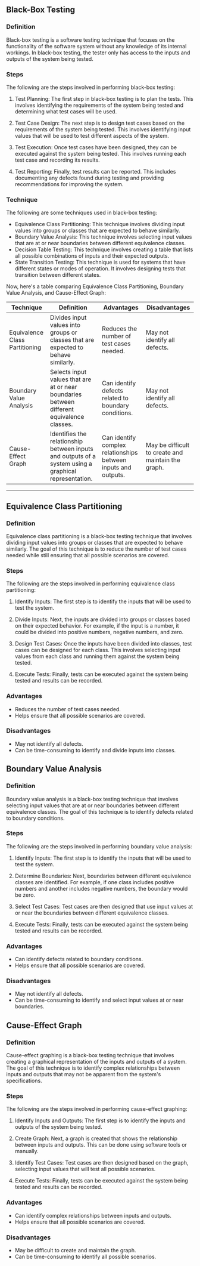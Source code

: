 ## Black-Box Testing

### Definition
Black-box testing is a software testing technique that focuses on the functionality of the software system without any knowledge of its internal workings. In black-box testing, the tester only has access to the inputs and outputs of the system being tested.

### Steps
The following are the steps involved in performing black-box testing:

1. Test Planning: The first step in black-box testing is to plan the tests. This involves identifying the requirements of the system being tested and determining what test cases will be used.

2. Test Case Design: The next step is to design test cases based on the requirements of the system being tested. This involves identifying input values that will be used to test different aspects of the system.

3. Test Execution: Once test cases have been designed, they can be executed against the system being tested. This involves running each test case and recording its results.

4. Test Reporting: Finally, test results can be reported. This includes documenting any defects found during testing and providing recommendations for improving the system.

### Technique
The following are some techniques used in black-box testing:

- Equivalence Class Partitioning: This technique involves dividing input values into groups or classes that are expected to behave similarly.
- Boundary Value Analysis: This technique involves selecting input values that are at or near boundaries between different equivalence classes.
- Decision Table Testing: This technique involves creating a table that lists all possible combinations of inputs and their expected outputs.
- State Transition Testing: This technique is used for systems that have different states or modes of operation. It involves designing tests that transition between different states.

Now, here's a table comparing Equivalence Class Partitioning, Boundary Value Analysis, and Cause-Effect Graph:

| Technique | Definition | Advantages | Disadvantages |
| --- | --- | --- | --- |
| Equivalence Class Partitioning | Divides input values into groups or classes that are expected to behave similarly. | Reduces the number of test cases needed. | May not identify all defects. |
| Boundary Value Analysis | Selects input values that are at or near boundaries between different equivalence classes. | Can identify defects related to boundary conditions. | May not identify all defects. |
| Cause-Effect Graph | Identifies the relationship between inputs and outputs of a system using a graphical representation. | Can identify complex relationships between inputs and outputs. | May be difficult to create and maintain the graph. |

---

## Equivalence Class Partitioning

### Definition
Equivalence class partitioning is a black-box testing technique that involves dividing input values into groups or classes that are expected to behave similarly. The goal of this technique is to reduce the number of test cases needed while still ensuring that all possible scenarios are covered.

### Steps
The following are the steps involved in performing equivalence class partitioning:

1. Identify Inputs: The first step is to identify the inputs that will be used to test the system.

2. Divide Inputs: Next, the inputs are divided into groups or classes based on their expected behavior. For example, if the input is a number, it could be divided into positive numbers, negative numbers, and zero.

3. Design Test Cases: Once the inputs have been divided into classes, test cases can be designed for each class. This involves selecting input values from each class and running them against the system being tested.

4. Execute Tests: Finally, tests can be executed against the system being tested and results can be recorded.

### Advantages
- Reduces the number of test cases needed.
- Helps ensure that all possible scenarios are covered.

### Disadvantages
- May not identify all defects.
- Can be time-consuming to identify and divide inputs into classes.

## Boundary Value Analysis

### Definition
Boundary value analysis is a black-box testing technique that involves selecting input values that are at or near boundaries between different equivalence classes. The goal of this technique is to identify defects related to boundary conditions.

### Steps
The following are the steps involved in performing boundary value analysis:

1. Identify Inputs: The first step is to identify the inputs that will be used to test the system.

2. Determine Boundaries: Next, boundaries between different equivalence classes are identified. For example, if one class includes positive numbers and another includes negative numbers, the boundary would be zero.

3. Select Test Cases: Test cases are then designed that use input values at or near the boundaries between different equivalence classes.

4. Execute Tests: Finally, tests can be executed against the system being tested and results can be recorded.

### Advantages
- Can identify defects related to boundary conditions.
- Helps ensure that all possible scenarios are covered.

### Disadvantages
- May not identify all defects.
- Can be time-consuming to identify and select input values at or near boundaries.

## Cause-Effect Graph

### Definition
Cause-effect graphing is a black-box testing technique that involves creating a graphical representation of the inputs and outputs of a system. The goal of this technique is to identify complex relationships between inputs and outputs that may not be apparent from the system's specifications.

### Steps
The following are the steps involved in performing cause-effect graphing:

1. Identify Inputs and Outputs: The first step is to identify the inputs and outputs of the system being tested.

2. Create Graph: Next, a graph is created that shows the relationship between inputs and outputs. This can be done using software tools or manually.

3. Identify Test Cases: Test cases are then designed based on the graph, selecting input values that will test all possible scenarios.

4. Execute Tests: Finally, tests can be executed against the system being tested and results can be recorded.

### Advantages
- Can identify complex relationships between inputs and outputs.
- Helps ensure that all possible scenarios are covered.

### Disadvantages
- May be difficult to create and maintain the graph.
- Can be time-consuming to identify all possible scenarios.
